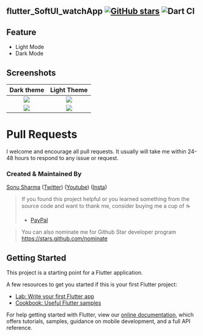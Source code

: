 ## flutter_SoftUI_watchApp  [![GitHub stars](https://img.shields.io/github/stars/Thealphamerc/flutter_SoftUI_watchApp?style=social)](https://github.com/login?return_to=%2FTheAlphamerc%flutter_SoftUI_watchApp) ![Dart CI](https://github.com/TheAlphamerc/flutter_SoftUI_watchApp/workflows/Dart%20CI/badge.svg)

## Feature
 * Light Mode
* Dark Mode

## Screenshots

Dark theme               |  Light Theme
:-------------------------:|:-------------------------:
![](https://github.com/TheAlphamerc/flutter_SoftUI_watchApp/blob/master/screenshots/dark_1.jpg?raw=true)|![](https://github.com/TheAlphamerc/flutter_SoftUI_watchApp/blob/master/screenshots/light_1.jpg?raw=true)|
![](https://github.com/TheAlphamerc/flutter_SoftUI_watchApp/blob/master/screenshots/dark_2.jpg?raw=true)|![](https://github.com/TheAlphamerc/flutter_SoftUI_watchApp/blob/master/screenshots/light_2.jpg?raw=true)|

# Pull Requests

I welcome and encourage all pull requests. It usually will take me within 24-48 hours to respond to any issue or request.

### Created & Maintained By

[Sonu Sharma](https://github.com/TheAlphamerc) ([Twitter](https://www.twitter.com/TheAlphamerc)) ([Youtube](https://www.youtube.com/user/sonusharma045sonu/))
([Insta](https://www.instagram.com/_sonu_sharma__))

> If you found this project helpful or you learned something from the source code and want to thank me, consider buying me a cup of :coffee:
>
> * [PayPal](https://www.paypal.me/TheAlphamerc/)

> You can also nominate me for Github Star developer program
> https://stars.github.com/nominate


## Getting Started

This project is a starting point for a Flutter application.

A few resources to get you started if this is your first Flutter project:

- [Lab: Write your first Flutter app](https://flutter.dev/docs/get-started/codelab)
- [Cookbook: Useful Flutter samples](https://flutter.dev/docs/cookbook)

For help getting started with Flutter, view our
[online documentation](https://flutter.dev/docs), which offers tutorials,
samples, guidance on mobile development, and a full API reference.




